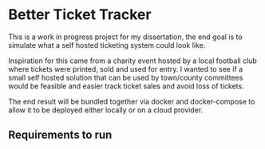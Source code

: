 # Better Ticket Tracker

This is a work in progress project for my dissertation, the end goal is to simulate what a self hosted ticketing system could look like.

Inspiration for this came from a charity event hosted by a local football club where tickets were printed, sold and used for entry. I wanted to see if a small self hosted solution that can be used by town/county committees would be feasible and easier track ticket sales and avoid loss of tickets.

The end result will be bundled together via docker and docker-compose to allow it to be deployed either locally or on a cloud provider.

## Requirements to run
